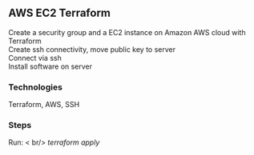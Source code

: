 ## AWS EC2 Terraform 
Create a security group and a EC2 instance on Amazon AWS cloud with Terraform<br />
Create ssh connectivity, move public key to server <br />
Connect via ssh <br />
Install software on server <br />


### Technologies
Terraform, AWS, SSH


### Steps
Run: < br/>
*terraform apply*


